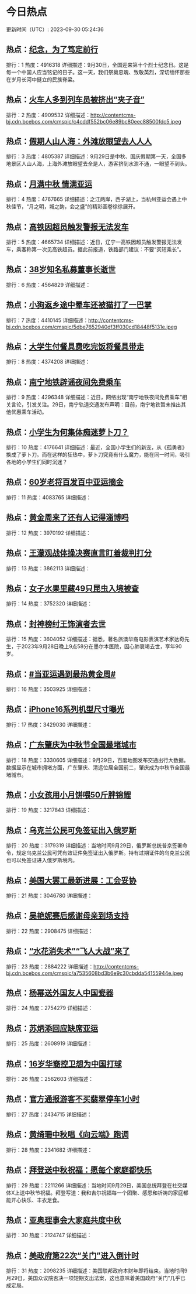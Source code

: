 # 今日热点

更新时间（UTC）: 2023-09-30 05:24:36

## 热点：[纪念，为了笃定前行](https://cn.bing.com/search?q=纪念，为了笃定前行)
排行：1
热度：4916318
详细描述：9月30日，全国迎来第十个烈士纪念日。这是每一个中国人应当铭记的日子。这一天，我们祭奠忠魂、致敬英烈，深切缅怀那些在岁月长河中挺立的民族脊梁。

## 热点：[火车人多到列车员被挤出“夹子音”](https://cn.bing.com/search?q=火车人多到列车员被挤出“夹子音”)
排行：2
热度：4909532
详细描述：http://contentcms-bj.cdn.bcebos.com/cmspic/c4cddf552bc06e89bc80eec88500fdc5.jpeg

## 热点：[假期人山人海：外滩放眼望去人人人](https://cn.bing.com/search?q=假期人山人海：外滩放眼望去人人人)
排行：3
热度：4805387
详细描述：9月29日是中秋、国庆假期第一天，全国多地景区人山人海，上海外滩放眼望去全是人，游客挤到水泄不通，一眼望不到头。

## 热点：[月满中秋 情满亚运](https://cn.bing.com/search?q=月满中秋情满亚运)
排行：4
热度：4767665
详细描述：之江两岸，西子湖上，当杭州亚运会遇上中秋佳节，“月之明，城之韵，会之盛”的精彩画卷徐徐展开。

## 热点：[高铁因超员触发警报无法发车](https://cn.bing.com/search?q=高铁因超员触发警报无法发车)
排行：5
热度：4665734
详细描述：近日，辽宁一高铁因超员触发警报无法发车，乘客称第一次见高铁超员。据此前报道，铁路部门建议：不要“买短乘长”。

## 热点：[38岁知名私募董事长逝世](https://cn.bing.com/search?q=38岁知名私募董事长逝世)
排行：6
热度：4564829
详细描述：

## 热点：[小狗返乡途中晕车还被猫打了一巴掌](https://cn.bing.com/search?q=小狗返乡途中晕车还被猫打了一巴掌)
排行：7
热度：4410145
详细描述：http://contentcms-bj.cdn.bcebos.com/cmspic/5dbe7652940df3ff030cd18448f5131e.jpeg

## 热点：[大学生付餐具费吃完饭将餐具带走](https://cn.bing.com/search?q=大学生付餐具费吃完饭将餐具带走)
排行：8
热度：4374208
详细描述：

## 热点：[南宁地铁辟谣夜间免费乘车](https://cn.bing.com/search?q=南宁地铁辟谣夜间免费乘车)
排行：9
热度：4296348
详细描述：近日，网络出现“南宁地铁夜间免费乘车”相关言论，引发关注。29日，南宁轨道交通发布声明：目前，南宁地铁暂未推出其他优惠乘车活动。

## 热点：[小学生为何集体痴迷萝卜刀？](https://cn.bing.com/search?q=小学生为何集体痴迷萝卜刀？)
排行：10
热度：4176641
详细描述：最近，全国小学生们的新宠，从《孤勇者》换成了萝卜刀。而在这样的狂热中，萝卜刀究竟有什么魔力，能在同一时间，吸引各地的小学生们同时沉迷？

## 热点：[60岁老将百发百中亚运摘金](https://cn.bing.com/search?q=60岁老将百发百中亚运摘金)
排行：11
热度：4083765
详细描述：

## 热点：[黄金周来了还有人记得淄博吗](https://cn.bing.com/search?q=黄金周来了还有人记得淄博吗)
排行：12
热度：3970192
详细描述：

## 热点：[王濛观战体操决赛直言盯着裁判打分](https://cn.bing.com/search?q=王濛观战体操决赛直言盯着裁判打分)
排行：13
热度：3862113
详细描述：

## 热点：[女子水果里藏49只昆虫入境被查](https://cn.bing.com/search?q=女子水果里藏49只昆虫入境被查)
排行：14
热度：3752320
详细描述：

## 热点：[封神榜纣王饰演者去世](https://cn.bing.com/search?q=封神榜纣王饰演者去世)
排行：15
热度：3604052
详细描述：据悉，著名旅澳华裔电影表演艺术家达奇先生，于2023年9月28日晚上9点58分在墨尔本医院，因心肺衰竭去世，享年90岁。

## 热点：[#当亚运遇到最热黄金周#](https://cn.bing.com/search?q=#当亚运遇到最热黄金周#)
排行：16
热度：3503925
详细描述：

## 热点：[iPhone16系列机型尺寸曝光](https://cn.bing.com/search?q=iPhone16系列机型尺寸曝光)
排行：17
热度：3429030
详细描述：

## 热点：[广东肇庆为中秋节全国最堵城市](https://cn.bing.com/search?q=广东肇庆为中秋节全国最堵城市)
排行：18
热度：3330605
详细描述：9月29日，百度地图发布交通出行大数据。数据显示在城市拥堵方面，广东肇庆、清远位居全国前二，肇庆成为中秋节全国最堵城市。

## 热点：[小女孩用小月饼喂50斤胖锦鲤](https://cn.bing.com/search?q=小女孩用小月饼喂50斤胖锦鲤)
排行：19
热度：3217843
详细描述：

## 热点：[乌克兰公民可免签证出入俄罗斯](https://cn.bing.com/search?q=乌克兰公民可免签证出入俄罗斯)
排行：20
热度：3179319
详细描述：当地时间9月29日，俄罗斯总统普京签署命令，规定乌克兰公民可凭有效证件免签证出入俄罗斯。持有过期证件的乌克兰公民也可以免签证进入俄罗斯境内。

## 热点：[美国大罢工最新进展：工会妥协](https://cn.bing.com/search?q=美国大罢工最新进展：工会妥协)
排行：21
热度：3046780
详细描述：

## 热点：[吴艳妮赛后感谢母亲到场支持](https://cn.bing.com/search?q=吴艳妮赛后感谢母亲到场支持)
排行：22
热度：2908475
详细描述：

## 热点：[“水花消失术”“飞人大战”来了](https://cn.bing.com/search?q=“水花消失术”“飞人大战”来了)
排行：23
热度：2884222
详细描述：http://contentcms-bj.cdn.bcebos.com/cmspic/a7535608bd3b6e9c30cbdda54155944e.jpeg

## 热点：[杨幂送外国友人中国瓷器](https://cn.bing.com/search?q=杨幂送外国友人中国瓷器)
排行：24
热度：2754279
详细描述：

## 热点：[苏炳添回应缺席亚运](https://cn.bing.com/search?q=苏炳添回应缺席亚运)
排行：25
热度：2608919
详细描述：

## 热点：[16岁华裔控卫想为中国打球](https://cn.bing.com/search?q=16岁华裔控卫想为中国打球)
排行：26
热度：2562603
详细描述：

## 热点：[官方通报游客不买翡翠停车1小时](https://cn.bing.com/search?q=官方通报游客不买翡翠停车1小时)
排行：27
热度：2434715
详细描述：

## 热点：[黄绮珊中秋唱《向云端》跑调](https://cn.bing.com/search?q=黄绮珊中秋唱《向云端》跑调)
排行：28
热度：2341682
详细描述：

## 热点：[拜登送中秋祝福：愿每个家庭都快乐](https://cn.bing.com/search?q=拜登送中秋祝福：愿每个家庭都快乐)
排行：29
热度：2211266
详细描述：当地时间9月29日，美国总统拜登在社交媒体X上送中秋节祝福。拜登写道：我和吉尔祝福每一个团聚、感恩和祈祷的家庭都能开心快乐、丰衣足食。

## 热点：[亚奥理事会大家庭共度中秋](https://cn.bing.com/search?q=亚奥理事会大家庭共度中秋)
排行：30
热度：2124747
详细描述：

## 热点：[美政府第22次“关门”进入倒计时](https://cn.bing.com/search?q=美政府第22次“关门”进入倒计时)
排行：31
热度：2098235
详细描述：美国联邦政府本财年即将结束。当地时间9月29日，美国众议院否决一项短期支出法案，这也意味着美国政府“关门”几乎已成定局。

